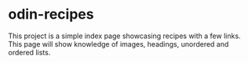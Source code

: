 # odin-recipes
This project is a simple index page showcasing recipes with a few links. This page will show knowledge of images, headings, unordered and ordered lists.